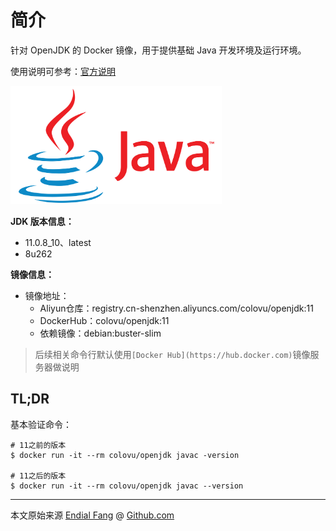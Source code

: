 # 简介

针对 OpenJDK 的 Docker 镜像，用于提供基础 Java 开发环境及运行环境。

使用说明可参考：[官方说明](https://docs.oracle.com/en/java/javase/11/)

<img src="img/java-logo.png" alt="OpenJDK-logo" style="zoom: 33%;" />

**JDK 版本信息：**

- 11.0.8_10、latest
- 8u262

**镜像信息：**

* 镜像地址：
  - Aliyun仓库：registry.cn-shenzhen.aliyuncs.com/colovu/openjdk:11
  - DockerHub：colovu/openjdk:11
  * 依赖镜像：debian:buster-slim

> 后续相关命令行默认使用`[Docker Hub](https://hub.docker.com)`镜像服务器做说明



## TL;DR

基本验证命令：

```shell
# 11之前的版本
$ docker run -it --rm colovu/openjdk javac -version

# 11之后的版本
$ docker run -it --rm colovu/openjdk javac --version
```



----

本文原始来源 [Endial Fang](https://github.com/colovu) @ [Github.com](https://github.com)

